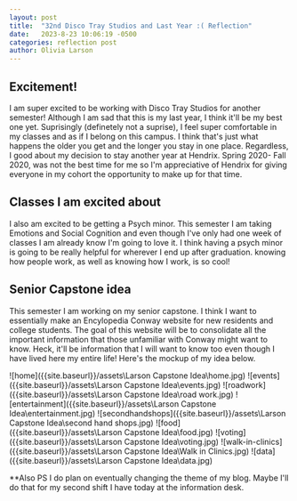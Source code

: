 ```yaml
---
layout: post
title:  "32nd Disco Tray Studios and Last Year :( Reflection"
date:   2023-8-23 10:06:19 -0500
categories: reflection post
author: Olivia Larson
---
```

## Excitement!
I am super excited to be working with Disco Tray Studios for another semester! Although I am sad that this is my last year, I think it'll be my best one yet. Suprisingly (definetely not a suprise), I feel super comfortable in my classes and as if I belong on this campus. I think that's just what happens the older you get and the longer you stay in one place. Regardless, I good about my decision to stay another year at Hendrix. Spring 2020- Fall 2020, was not the best time for me so I'm appreciative of Hendrix for giving everyone in my cohort the opportunity to make up for that time. 

## Classes I am excited about 
I also am excited to be getting a Psych minor. This semester I am taking Emotions and Social Cognition and even though I've only had one week of classes I am already know I'm going to love it. I think having a psych minor is going to be really helpful for wherever I end up after graduation. knowing how people work, as well as knowing how I work, is so cool! 

## Senior Capstone idea 
This semester I am working on my senior capstone. I think I want to essentially make an Encylopedia Conway website for new residents and college students. The goal of this website will be to consolidate all the important information that those unfamiliar with Conway might want to know. Heck, it'll be information that I will want to know too even though I have lived here my entire life! Here's the mockup of my idea below. 

![home]({{site.baseurl}}/assets\Larson Capstone Idea\home.jpg)
![events]({{site.baseurl}}/assets\Larson Capstone Idea\events.jpg)
![roadwork]({{site.baseurl}}/assets\Larson Capstone Idea\road work.jpg)
![entertainment]({{site.baseurl}}/assets\Larson Capstone Idea\entertainment.jpg)
![secondhandshops]({{site.baseurl}}/assets\Larson Capstone Idea\second hand shops.jpg)
![food]({{site.baseurl}}/assets\Larson Capstone Idea\food.jpg)
![voting]({{site.baseurl}}/assets\Larson Capstone Idea\voting.jpg)
![walk-in-clinics]({{site.baseurl}}/assets\Larson Capstone Idea\Walk in Clinics.jpg)
![data]({{site.baseurl}}/assets\Larson Capstone Idea\data.jpg)

**Also PS I do plan on eventually changing the theme of my blog. Maybe I'll do that for my second shift I have today at the information desk. 